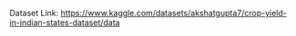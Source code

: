 Dataset Link:
https://www.kaggle.com/datasets/akshatgupta7/crop-yield-in-indian-states-dataset/data
